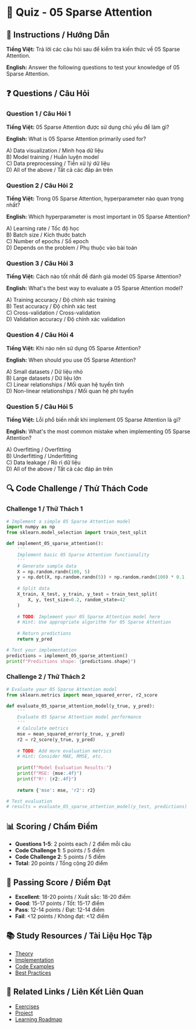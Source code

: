 # 🧠 Quiz - 05 Sparse Attention

## 📝 Instructions / Hướng Dẫn

**Tiếng Việt:** Trả lời các câu hỏi sau để kiểm tra kiến thức về 05 Sparse Attention.

**English:** Answer the following questions to test your knowledge of 05 Sparse Attention.

## ❓ Questions / Câu Hỏi

### Question 1 / Câu Hỏi 1
**Tiếng Việt:** 05 Sparse Attention được sử dụng chủ yếu để làm gì?

**English:** What is 05 Sparse Attention primarily used for?

A) Data visualization / Minh họa dữ liệu  
B) Model training / Huấn luyện model  
C) Data preprocessing / Tiền xử lý dữ liệu  
D) All of the above / Tất cả các đáp án trên

### Question 2 / Câu Hỏi 2
**Tiếng Việt:** Trong 05 Sparse Attention, hyperparameter nào quan trọng nhất?

**English:** Which hyperparameter is most important in 05 Sparse Attention?

A) Learning rate / Tốc độ học  
B) Batch size / Kích thước batch  
C) Number of epochs / Số epoch  
D) Depends on the problem / Phụ thuộc vào bài toán

### Question 3 / Câu Hỏi 3
**Tiếng Việt:** Cách nào tốt nhất để đánh giá model 05 Sparse Attention?

**English:** What's the best way to evaluate a 05 Sparse Attention model?

A) Training accuracy / Độ chính xác training  
B) Test accuracy / Độ chính xác test  
C) Cross-validation / Cross-validation  
D) Validation accuracy / Độ chính xác validation

### Question 4 / Câu Hỏi 4
**Tiếng Việt:** Khi nào nên sử dụng 05 Sparse Attention?

**English:** When should you use 05 Sparse Attention?

A) Small datasets / Dữ liệu nhỏ  
B) Large datasets / Dữ liệu lớn  
C) Linear relationships / Mối quan hệ tuyến tính  
D) Non-linear relationships / Mối quan hệ phi tuyến

### Question 5 / Câu Hỏi 5
**Tiếng Việt:** Lỗi phổ biến nhất khi implement 05 Sparse Attention là gì?

**English:** What's the most common mistake when implementing 05 Sparse Attention?

A) Overfitting / Overfitting  
B) Underfitting / Underfitting  
C) Data leakage / Rò rỉ dữ liệu  
D) All of the above / Tất cả các đáp án trên

## 🔍 Code Challenge / Thử Thách Code

### Challenge 1 / Thử Thách 1
```python
# Implement a simple 05 Sparse Attention model
import numpy as np
from sklearn.model_selection import train_test_split

def implement_05_sparse_attention():
    '''
    Implement basic 05 Sparse Attention functionality
    '''
    # Generate sample data
    X = np.random.randn(100, 5)
    y = np.dot(X, np.random.randn(5)) + np.random.randn(100) * 0.1
    
    # Split data
    X_train, X_test, y_train, y_test = train_test_split(
        X, y, test_size=0.2, random_state=42
    )
    
    # TODO: Implement your 05 Sparse Attention model here
    # Hint: Use appropriate algorithm for 05 Sparse Attention
    
    # Return predictions
    return y_pred

# Test your implementation
predictions = implement_05_sparse_attention()
print(f"Predictions shape: {predictions.shape}")
```

### Challenge 2 / Thử Thách 2
```python
# Evaluate your 05 Sparse Attention model
from sklearn.metrics import mean_squared_error, r2_score

def evaluate_05_sparse_attention_model(y_true, y_pred):
    '''
    Evaluate 05 Sparse Attention model performance
    '''
    # Calculate metrics
    mse = mean_squared_error(y_true, y_pred)
    r2 = r2_score(y_true, y_pred)
    
    # TODO: Add more evaluation metrics
    # Hint: Consider MAE, RMSE, etc.
    
    print(f"Model Evaluation Results:")
    print(f"MSE: {mse:.4f}")
    print(f"R²: {r2:.4f}")
    
    return {'mse': mse, 'r2': r2}

# Test evaluation
# results = evaluate_05_sparse_attention_model(y_test, predictions)
```

## 📊 Scoring / Chấm Điểm

- **Questions 1-5**: 2 points each / 2 điểm mỗi câu
- **Code Challenge 1**: 5 points / 5 điểm
- **Code Challenge 2**: 5 points / 5 điểm
- **Total**: 20 points / Tổng cộng 20 điểm

## 🎯 Passing Score / Điểm Đạt

- **Excellent**: 18-20 points / Xuất sắc: 18-20 điểm
- **Good**: 15-17 points / Tốt: 15-17 điểm  
- **Pass**: 12-14 points / Đạt: 12-14 điểm
- **Fail**: <12 points / Không đạt: <12 điểm

## 📚 Study Resources / Tài Liệu Học Tập

- [Theory](./THEORY_05_sparse_attention.md)
- [Implementation](./IMPLEMENTATION_05_sparse_attention.md)
- [Code Examples](./CODE_EXAMPLES_05_sparse_attention.md)
- [Best Practices](./BEST_PRACTICES_05_sparse_attention.md)

## 🔗 Related Links / Liên Kết Liên Quan

- [Exercises](./EXERCISES_05_sparse_attention.md)
- [Project](./PROJECT_05_sparse_attention.md)
- [Learning Roadmap](./LEARNING_ROADMAP_05_sparse_attention.md)
